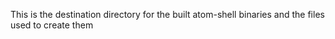 This is the destination directory for the built atom-shell binaries and the files used to create them